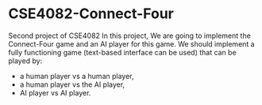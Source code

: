 # CSE4082-Connect-Four
Second project of CSE4082
In this project, We are going to implement the Connect-Four game and an AI
player for this game.
We should implement a fully functioning game (text-based interface can be
used) that can be played by:
- a human player vs a human player,
- a human player vs the AI player,
- AI player vs AI player.
